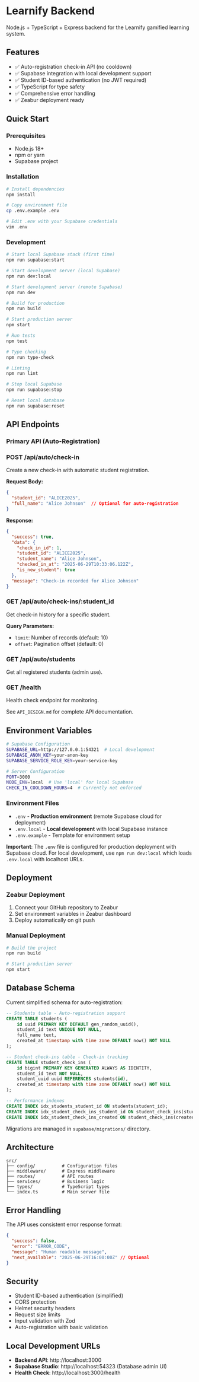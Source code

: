 # Learnify Backend

Node.js + TypeScript + Express backend for the Learnify gamified learning system.

## Features

- ✅ Auto-registration check-in API (no cooldown)
- ✅ Supabase integration with local development support
- ✅ Student ID-based authentication (no JWT required)
- ✅ TypeScript for type safety
- ✅ Comprehensive error handling
- ✅ Zeabur deployment ready

## Quick Start

### Prerequisites
- Node.js 18+
- npm or yarn
- Supabase project

### Installation

```bash
# Install dependencies
npm install

# Copy environment file
cp .env.example .env

# Edit .env with your Supabase credentials
vim .env
```

### Development

```bash
# Start local Supabase stack (first time)
npm run supabase:start

# Start development server (local Supabase)
npm run dev:local

# Start development server (remote Supabase)
npm run dev

# Build for production
npm run build

# Start production server
npm start

# Run tests
npm test

# Type checking
npm run type-check

# Linting
npm run lint

# Stop local Supabase
npm run supabase:stop

# Reset local database
npm run supabase:reset
```

## API Endpoints

### Primary API (Auto-Registration)

### POST /api/auto/check-in
Create a new check-in with automatic student registration.

**Request Body:**
```json
{
  "student_id": "ALICE2025",
  "full_name": "Alice Johnson"  // Optional for auto-registration
}
```

**Response:**
```json
{
  "success": true,
  "data": {
    "check_in_id": 1,
    "student_id": "ALICE2025",
    "student_name": "Alice Johnson",
    "checked_in_at": "2025-06-29T10:33:06.122Z",
    "is_new_student": true
  },
  "message": "Check-in recorded for Alice Johnson"
}
```

### GET /api/auto/check-ins/:student_id
Get check-in history for a specific student.

**Query Parameters:**
- `limit`: Number of records (default: 10)
- `offset`: Pagination offset (default: 0)

### GET /api/auto/students
Get all registered students (admin use).

### GET /health
Health check endpoint for monitoring.

See `API_DESIGN.md` for complete API documentation.

## Environment Variables

```bash
# Supabase Configuration
SUPABASE_URL=http://127.0.0.1:54321  # Local development
SUPABASE_ANON_KEY=your-anon-key
SUPABASE_SERVICE_ROLE_KEY=your-service-key

# Server Configuration
PORT=3000
NODE_ENV=local  # Use 'local' for local Supabase
CHECK_IN_COOLDOWN_HOURS=4  # Currently not enforced
```

### Environment Files
- `.env` - **Production environment** (remote Supabase cloud for deployment)
- `.env.local` - **Local development** with local Supabase instance
- `.env.example` - Template for environment setup

**Important**: The `.env` file is configured for production deployment with Supabase cloud. For local development, use `npm run dev:local` which loads `.env.local` with localhost URLs.

## Deployment

### Zeabur Deployment

1. Connect your GitHub repository to Zeabur
2. Set environment variables in Zeabur dashboard
3. Deploy automatically on git push

### Manual Deployment

```bash
# Build the project
npm run build

# Start production server
npm start
```

## Database Schema

Current simplified schema for auto-registration:

```sql
-- Students table - Auto-registration support
CREATE TABLE students (
    id uuid PRIMARY KEY DEFAULT gen_random_uuid(),
    student_id text UNIQUE NOT NULL,
    full_name text,
    created_at timestamp with time zone DEFAULT now() NOT NULL
);

-- Student check-ins table - Check-in tracking
CREATE TABLE student_check_ins (
    id bigint PRIMARY KEY GENERATED ALWAYS AS IDENTITY,
    student_id text NOT NULL,
    student_uuid uuid REFERENCES students(id),
    created_at timestamp with time zone DEFAULT now() NOT NULL
);

-- Performance indexes
CREATE INDEX idx_students_student_id ON students(student_id);
CREATE INDEX idx_student_check_ins_student_id ON student_check_ins(student_id);
CREATE INDEX idx_student_check_ins_created ON student_check_ins(created_at DESC);
```

Migrations are managed in `supabase/migrations/` directory.

## Architecture

```
src/
├── config/          # Configuration files
├── middleware/      # Express middleware
├── routes/          # API routes
├── services/        # Business logic
├── types/           # TypeScript types
└── index.ts         # Main server file
```

## Error Handling

The API uses consistent error response format:

```json
{
  "success": false,
  "error": "ERROR_CODE",
  "message": "Human readable message",
  "next_available": "2025-06-29T16:00:00Z" // Optional
}
```

## Security

- Student ID-based authentication (simplified)
- CORS protection
- Helmet security headers
- Request size limits
- Input validation with Zod
- Auto-registration with basic validation

## Local Development URLs

- **Backend API**: http://localhost:3000
- **Supabase Studio**: http://localhost:54323 (Database admin UI)
- **Health Check**: http://localhost:3000/health